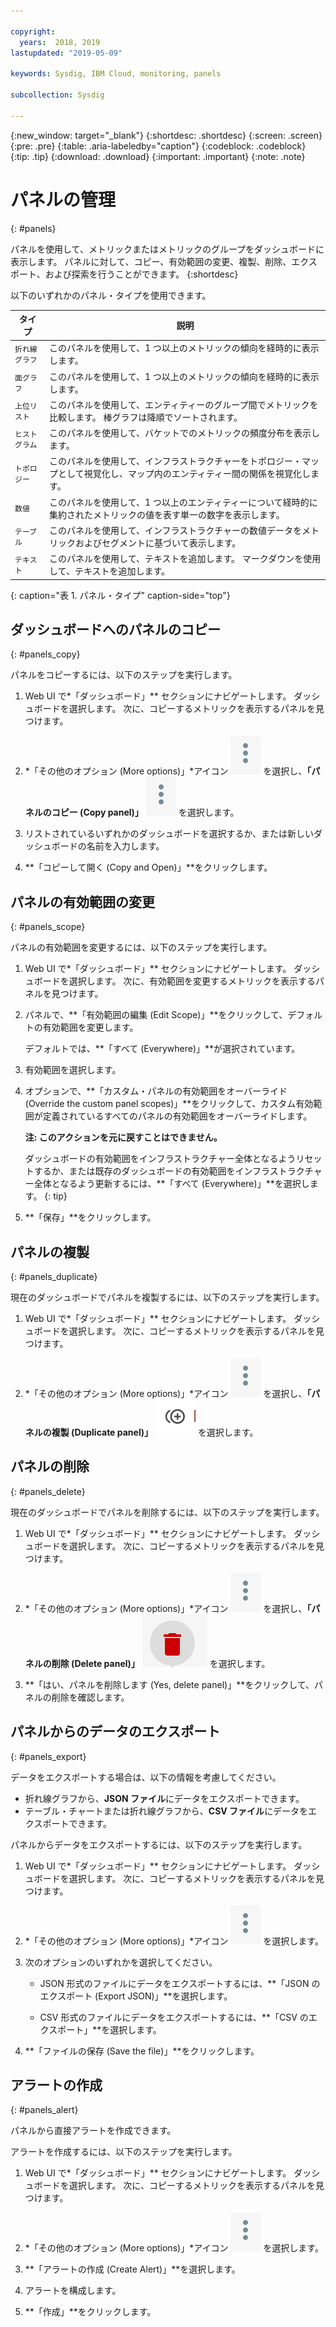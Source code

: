 ```yaml
---

copyright:
  years:  2018, 2019
lastupdated: "2019-05-09"

keywords: Sysdig, IBM Cloud, monitoring, panels

subcollection: Sysdig

---
```


{:new_window: target="_blank"}
{:shortdesc: .shortdesc}
{:screen: .screen}
{:pre: .pre}
{:table: .aria-labeledby="caption"}
{:codeblock: .codeblock}
{:tip: .tip}
{:download: .download}
{:important: .important}
{:note: .note}


# パネルの管理
{: #panels}

パネルを使用して、メトリックまたはメトリックのグループをダッシュボードに表示します。 パネルに対して、コピー、有効範囲の変更、複製、削除、エクスポート、および探索を行うことができます。
{:shortdesc}

以下のいずれかのパネル・タイプを使用できます。

| タイプ | 説明 |
|------|-------------|
| `折れ線グラフ` | このパネルを使用して、1 つ以上のメトリックの傾向を経時的に表示します。  |
| `面グラフ` | このパネルを使用して、1 つ以上のメトリックの傾向を経時的に表示します。  |
| `上位リスト` | このパネルを使用して、エンティティーのグループ間でメトリックを比較します。 棒グラフは降順でソートされます。  |
| `ヒストグラム` | このパネルを使用して、バケットでのメトリックの頻度分布を表示します。  |
| `トポロジー` | このパネルを使用して、インフラストラクチャーをトポロジー・マップとして視覚化し、マップ内のエンティティー間の関係を視覚化します。  |
| `数値` | このパネルを使用して、1 つ以上のエンティティーについて経時的に集約されたメトリックの値を表す単一の数字を表示します。  |
| `テーブル` | このパネルを使用して、インフラストラクチャーの数値データをメトリックおよびセグメントに基づいて表示します。  |
| `テキスト` | このパネルを使用して、テキストを追加します。 マークダウンを使用して、テキストを追加します。  |
{: caption="表 1. パネル・タイプ" caption-side="top"} 



## ダッシュボードへのパネルのコピー
{: #panels_copy}

パネルをコピーするには、以下のステップを実行します。

1. Web UI で*「ダッシュボード」** セクションにナビゲートします。 ダッシュボードを選択します。 次に、コピーするメトリックを表示するパネルを見つけます。

2. *「その他のオプション (More options)」*アイコン ![3 つのドットのアイコン](images/actions.png) を選択し、**「パネルのコピー (Copy panel)」** ![コピー・アイコン](images/actions.png) を選択します。

3. リストされているいずれかのダッシュボードを選択するか、または新しいダッシュボードの名前を入力します。 

4. **「コピーして開く (Copy and Open)」**をクリックします。



## パネルの有効範囲の変更
{: #panels_scope}

パネルの有効範囲を変更するには、以下のステップを実行します。

1. Web UI で*「ダッシュボード」** セクションにナビゲートします。 ダッシュボードを選択します。 次に、有効範囲を変更するメトリックを表示するパネルを見つけます。

2. パネルで、**「有効範囲の編集 (Edit Scope)」**をクリックして、デフォルトの有効範囲を変更します。 

    デフォルトでは、**「すべて (Everywhere)」**が選択されています。
    
3. 有効範囲を選択します。 

4. オプションで、**「カスタム・パネルの有効範囲をオーバーライド (Override the custom panel scopes)」**をクリックして、カスタム有効範囲が定義されているすべてのパネルの有効範囲をオーバーライドします。 

    **注: このアクションを元に戻すことはできません。** 

    ダッシュボードの有効範囲をインフラストラクチャー全体となるようリセットするか、または既存のダッシュボードの有効範囲をインフラストラクチャー全体となるよう更新するには、**「すべて (Everywhere)」**を選択します。
    {: tip}

5. **「保存」**をクリックします。



## パネルの複製
{: #panels_duplicate}

現在のダッシュボードでパネルを複製するには、以下のステップを実行します。

1. Web UI で*「ダッシュボード」** セクションにナビゲートします。 ダッシュボードを選択します。 次に、コピーするメトリックを表示するパネルを見つけます。

2. *「その他のオプション (More options)」*アイコン ![3 つのドットのアイコン](images/actions.png) を選択し、**「パネルの複製 (Duplicate panel)」** ![コピー・アイコン](images/duplicate.png) を選択します。


## パネルの削除
{: #panels_delete}

現在のダッシュボードでパネルを削除するには、以下のステップを実行します。

1. Web UI で*「ダッシュボード」** セクションにナビゲートします。 ダッシュボードを選択します。 次に、コピーするメトリックを表示するパネルを見つけます。

2. *「その他のオプション (More options)」*アイコン ![3 つのドットのアイコン](images/actions.png) を選択し、**「パネルの削除 (Delete panel)」** ![コピー・アイコン](images/delete.png) を選択します。

3. **「はい、パネルを削除します (Yes, delete panel)」**をクリックして、パネルの削除を確認します。



## パネルからのデータのエクスポート
{: #panels_export}

データをエクスポートする場合は、以下の情報を考慮してください。

* 折れ線グラフから、**JSON ファイル**にデータをエクスポートできます。
* テーブル・チャートまたは折れ線グラフから、**CSV ファイル**にデータをエクスポートできます。

パネルからデータをエクスポートするには、以下のステップを実行します。

1. Web UI で*「ダッシュボード」** セクションにナビゲートします。 ダッシュボードを選択します。 次に、コピーするメトリックを表示するパネルを見つけます。

2. *「その他のオプション (More options)」*アイコン ![3 つのドットのアイコン](images/actions.png) を選択します。

3. 次のオプションのいずれかを選択してください。

    * JSON 形式のファイルにデータをエクスポートするには、**「JSON のエクスポート (Export JSON)」**を選択します。

    * CSV 形式のファイルにデータをエクスポートするには、**「CSV のエクスポート」**を選択します。

4. **「ファイルの保存 (Save the file)」**をクリックします。




## アラートの作成
{: #panels_alert}

パネルから直接アラートを作成できます。

アラートを作成するには、以下のステップを実行します。

1. Web UI で*「ダッシュボード」** セクションにナビゲートします。 ダッシュボードを選択します。 次に、コピーするメトリックを表示するパネルを見つけます。

2. *「その他のオプション (More options)」*アイコン ![3 つのドットのアイコン](images/actions.png) を選択します。

3. **「アラートの作成 (Create Alert)」**を選択します。

4. アラートを構成します。

5. **「作成」**をクリックします。


